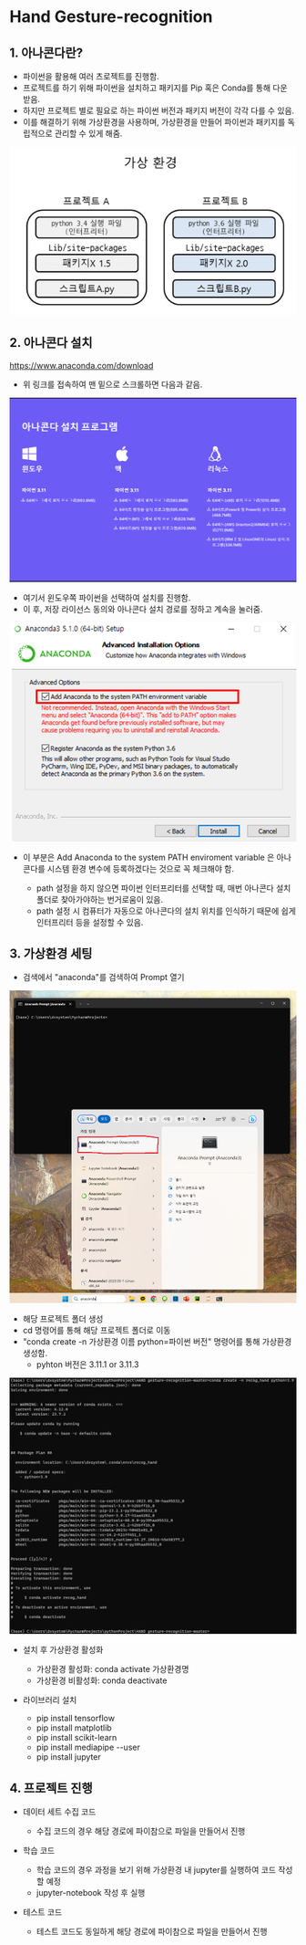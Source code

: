 # Hand Gesture-recognition
## 1. 아나콘다란?
 - 파이썬을 활용해 여러 츠로젝트를 진행함.
 - 프로젝트를 하기 위해 파이썬을 설치하고 패키지를 Pip 혹은 Conda를 통해 다운 받음.
 - 하지만 프로젝트 별로 필요로 하는 파이썬 버전과 패키지 버전이 각각 다를 수 있음.
 - 이를 해결하기 위해 가상환경을 사용하며, 가상환경을 만들어 파이썬과 패키지를 독립적으로 관리할 수 있게 해줌.

![img.png](img.png)


## 2. 아나콘다 설치
https://www.anaconda.com/download

 - 위 링크를 접속하여 맨 밑으로 스크롤하면 다음과 같음.

![img_1.png](img_1.png)

 - 여기서 윈도우쪽 파이썬을 선택하여 설치를 진행함.
 - 이 후, 저장 라이선스 동의와 아나콘다 설치 경로를 정하고 계속을 눌러줌.

![img_2.png](img_2.png)

 - 이 부분은 Add Anaconda to the system PATH enviroment variable 은 아나콘다를 시스템 환경 변수에 등록하겠다는 것으로 꼭 체크해야 함.

   * path 설정을 하지 않으면 파이썬 인터프리터를 선택할 때, 매번 아나콘다 설치 폴더로 찾아가야하는 번거로움이 있음.
   * path 설정 시 컴퓨터가 자동으로 아나콘다의 설치 위치를 인식하기 때문에 쉽게 인터프리터 등을 설정할 수 있음.



## 3. 가상환경 세팅
 - 검색에서 "anaconda"를 검색하여 Prompt 열기

![img_3.png](img_3.png)

 - 해당 프로젝트 폴더 생성
 - cd 명령어를 통해 해당 프로젝트 폴더로 이동
 - "conda create -n 가상환경 이름 python=파이썬 버전" 명령어를 통해 가상환경 생성함.
   * pyhton 버전은 3.11.1 or 3.11.3

![img_4.png](img_4.png)

 - 설치 후 가상환경 활성화
   * 가상환경 활성화: conda activate 가상환경명
   * 가상환경 비활성화: conda deactivate

 - 라이브러리 설치
   * pip install tensorflow
   * pip install matplotlib
   * pip install scikit-learn
   * pip install mediapipe --user
   * pip install jupyter


## 4. 프로젝트 진행
 - 데이터 세트 수집 코드
   * 수집 코드의 경우 해당 경로에 파이참으로 파일을 만들어서 진행

 - 학습 코드
   * 학습 코드의 경우 과정을 보기 위해 가상환경 내 jupyter를 실행하여 코드 작성할 예정
   * jupyter-notebook 작성 후 실행

 - 테스트 코드
   * 테스트 코드도 동일하게 해당 경로에 파이참으로 파일을 만들어서 진행

